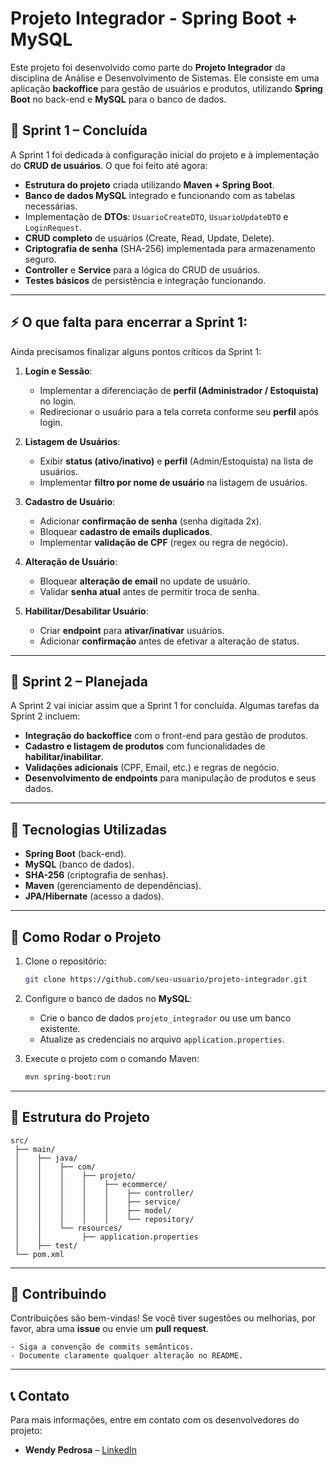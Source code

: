 
# Projeto Integrador - Spring Boot + MySQL

Este projeto foi desenvolvido como parte do **Projeto Integrador** da disciplina de Análise e Desenvolvimento de Sistemas. Ele consiste em uma aplicação **backoffice** para gestão de usuários e produtos, utilizando **Spring Boot** no back-end e **MySQL** para o banco de dados.

## 🏁 Sprint 1 – Concluída
A Sprint 1 foi dedicada à configuração inicial do projeto e à implementação do **CRUD de usuários**. O que foi feito até agora:

- **Estrutura do projeto** criada utilizando **Maven + Spring Boot**.
- **Banco de dados MySQL** integrado e funcionando com as tabelas necessárias.
- Implementação de **DTOs**: `UsuarioCreateDTO`, `UsuarioUpdateDTO` e `LoginRequest`.
- **CRUD completo** de usuários (Create, Read, Update, Delete).
- **Criptografia de senha** (SHA-256) implementada para armazenamento seguro.
- **Controller** e **Service** para a lógica do CRUD de usuários.
- **Testes básicos** de persistência e integração funcionando.

---

## ⚡ O que falta para encerrar a Sprint 1:
Ainda precisamos finalizar alguns pontos críticos da Sprint 1:

1. **Login e Sessão**:
   - Implementar a diferenciação de **perfil (Administrador / Estoquista)** no login.
   - Redirecionar o usuário para a tela correta conforme seu **perfil** após login.

2. **Listagem de Usuários**:
   - Exibir **status (ativo/inativo)** e **perfil** (Admin/Estoquista) na lista de usuários.
   - Implementar **filtro por nome de usuário** na listagem de usuários.

3. **Cadastro de Usuário**:
   - Adicionar **confirmação de senha** (senha digitada 2x).
   - Bloquear **cadastro de emails duplicados**.
   - Implementar **validação de CPF** (regex ou regra de negócio).

4. **Alteração de Usuário**:
   - Bloquear **alteração de email** no update de usuário.
   - Validar **senha atual** antes de permitir troca de senha.

5. **Habilitar/Desabilitar Usuário**:
   - Criar **endpoint** para **ativar/inativar** usuários.
   - Adicionar **confirmação** antes de efetivar a alteração de status.

---

## 🚀 Sprint 2 – Planejada
A Sprint 2 vai iniciar assim que a Sprint 1 for concluída. Algumas tarefas da Sprint 2 incluem:

- **Integração do backoffice** com o front-end para gestão de produtos.
- **Cadastro e listagem de produtos** com funcionalidades de **habilitar/inabilitar**.
- **Validações adicionais** (CPF, Email, etc.) e regras de negócio.
- **Desenvolvimento de endpoints** para manipulação de produtos e seus dados.

---

## 🔧 Tecnologias Utilizadas
- **Spring Boot** (back-end).
- **MySQL** (banco de dados).
- **SHA-256** (criptografia de senhas).
- **Maven** (gerenciamento de dependências).
- **JPA/Hibernate** (acesso a dados).

---

## 🚨 Como Rodar o Projeto
1. Clone o repositório:
   ```bash
   git clone https://github.com/seu-usuario/projeto-integrador.git
   ```

2. Configure o banco de dados no **MySQL**:
   - Crie o banco de dados `projeto_integrador` ou use um banco existente.
   - Atualize as credenciais no arquivo `application.properties`.

3. Execute o projeto com o comando Maven:
   ```bash
   mvn spring-boot:run
   ```

---

## 📂 Estrutura do Projeto
```
src/
 ├── main/
 │    ├── java/
 │    │    ├── com/
 │    │    │    ├── projeto/
 │    │    │    │    ├── ecommerce/
 │    │    │    │    │    ├── controller/
 │    │    │    │    │    ├── service/
 │    │    │    │    │    ├── model/
 │    │    │    │    │    └── repository/
 │    │    └── resources/
 │    │         ├── application.properties
 │    ├── test/
 └── pom.xml
```

---

## 📑 Contribuindo
Contribuições são bem-vindas! Se você tiver sugestões ou melhorias, por favor, abra uma **issue** ou envie um **pull request**.

```
- Siga a convenção de commits semânticos.
- Documente claramente qualquer alteração no README.
```

---

## 📞 Contato
Para mais informações, entre em contato com os desenvolvedores do projeto:

- **Wendy Pedrosa** – [LinkedIn](https://www.linkedin.com/in/wendypedrosa)
